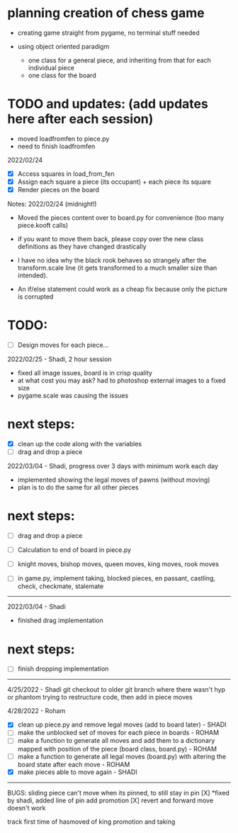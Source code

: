 # planning creation of chess game

- creating game straight from pygame, no terminal stuff needed

- using object oriented paradigm
    - one class for a general piece, and inheriting from that for each individual piece
    - one class for the board

# TODO and updates: (add updates here after each session)
- moved loadfromfen to piece.py
- need to finish loadfromfen

2022/02/24
- [X] Access squares in load_from_fen
- [X] Assign each square a piece (its occupant) + each piece its square
- [X] Render pieces on the board

Notes: 2022/02/24 (midnight!)
- Moved the pieces content over to board.py for convenience (too many piece.kooft calls)
 + if you want to move them back, please copy over the new class definitions as they have changed drastically
- I have no idea why the black rook behaves so strangely after the transform.scale line (it gets transformed to a much smaller size than intended). 
 + An if/else statement could work as a cheap fix because only the picture is corrupted

# TODO:
- [ ] Design moves for each piece...

2022/02/25 - Shadi, 2 hour session
- fixed all image issues, board is in crisp quality
- at what cost you may ask? had to photoshop external images to a fixed size
- pygame.scale was causing the issues

# next steps:
- [X] clean up the code along with the variables
- [ ] drag and drop a piece

2022/03/04 - Shadi, progress over 3 days with minimum work each day
- implemented showing the legal moves of pawns (without moving)
- plan is to do the same for all other pieces
# next steps:
- [ ] drag and drop a piece
- [ ] Calculation to end of board in piece.py
- [ ] knight moves, bishop moves, queen moves, king moves, rook moves

- [ ] in game.py, implement taking, blocked pieces, en passant, castling, check, checkmate, stalemate

--------------------------------------------------------------------------------------------
2022/03/04 - Shadi
- finished drag implementation
# next steps:
- [ ] finish dropping implementation
--------------------------------------------------------------------------------------------

4/25/2022 - Shadi
git checkout to older git branch where there wasn't hyp or phantom
trying to restructure code, then add in piece moves

4/28/2022 - Roham
- [X] clean up piece.py and remove legal moves (add to board later) - SHADI
- [ ] make the unblocked set of moves for each piece in boards - ROHAM
- [ ] make a function to generate all moves and add them to a dictionary mapped with position of the piece (board class, board.py) - ROHAM
- [ ] make a function to generate all legal moves (board.py) with altering the board state after each move - ROHAM
- [X] make pieces able to move again - SHADI
--------------------------------------------------------------------------------------------
BUGS:
    sliding piece can't move when its pinned, to still stay in pin [X] *fixed by shadi, added line of pin
    add promotion [X] 
    revert and forward move doesn't work
    
track first time of hasmoved of king
promotion and taking